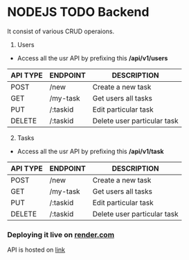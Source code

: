 # NODEJS TODO Backend

It consist of various CRUD operaions.

1. Users

- Access all the usr API by prefixing this **/api/v1/users**

<table>
  <thead>
    <tr>
      <th>API TYPE</th>
      <th>ENDPOINT</th>
      <th>DESCRIPTION</th>
    </tr>
  </thead>
  <tbody>
    <tr>
      <td>POST</td>
      <td>/new</td>
      <td>Create a new task</td>
    </tr>
    <tr>
      <td>GET</td>
      <td>/my-task</td>
      <td>Get users all tasks</td>
    </tr>
    <tr>
      <td>PUT</td>
      <td>/:taskid</td>
      <td>Edit particular task</td>
    </tr>
    <tr>
      <td>DELETE</td>
      <td>/:taskid</td>
      <td>Delete user particular task</td>
    </tr>
  </tbody>
</table>

2. Tasks

- Access all the usr API by prefixing this **/api/v1/task**

<table>
  <thead>
    <tr>
      <th>API TYPE</th>
      <th>ENDPOINT</th>
      <th>DESCRIPTION</th>
    </tr>
  </thead>
  <tbody>
    <tr>
      <td>POST</td>
      <td>/new</td>
      <td>Create a new task</td>
    </tr>
    <tr>
      <td>GET</td>
      <td>/my-task</td>
      <td>Get users all tasks</td>
    </tr>
    <tr>
      <td>PUT</td>
      <td>/:taskid</td>
      <td>Edit particular task</td>
    </tr>
    <tr>
      <td>DELETE</td>
      <td>/:taskid</td>
      <td>Delete user particular task</td>
    </tr>
  </tbody>
</table>

### Deploying it live on [render.com](https://render.com/)

API is hosted on [link](https://todo-app-rpcb.onrender.com/)
